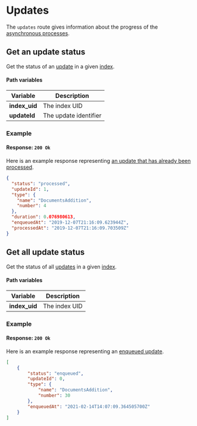 # Updates

The `updates` route gives information about the progress of the [asynchronous processes](/learn/advanced/asynchronous_updates.md).

## Get an update status

<RouteHighlighter method="GET" route="/indexes/:index_uid/updates/:updateId"/>

Get the status of an [update](/learn/advanced/asynchronous_updates.md) in a given [index](/learn/core_concepts/indexes.md).

#### Path variables

| Variable      | Description           |
| ------------- | --------------------- |
| **index_uid** | The index UID         |
| **updateId**  | The update identifier |

### Example

<CodeSamples id="get_update_1" />

#### Response: `200 Ok`

Here is an example response representing [an update that has already been processed](/learn/advanced/asynchronous_updates.md#understanding-updates).

```json
{
  "status": "processed",
  "updateId": 1,
  "type": {
    "name": "DocumentsAddition",
    "number": 4
  },
  "duration": 0.076980613,
  "enqueuedAt": "2019-12-07T21:16:09.623944Z",
  "processedAt": "2019-12-07T21:16:09.703509Z"
}
```

## Get all update status

<RouteHighlighter method="GET" route="/indexes/:index_uid/updates"/>

Get the status of all [updates](/learn/advanced/asynchronous_updates.md) in a given [index](/learn/core_concepts/indexes.md).

#### Path variables

| Variable      | Description   |
| ------------- | ------------- |
| **index_uid** | The index UID |

### Example

<CodeSamples id="get_all_updates_1" />

#### Response: `200 Ok`

Here is an example response representing an [enqueued update](/learn/advanced/asynchronous_updates.md#understanding-updates).

```json
[
    {
        "status": "enqueued",
        "updateId": 0,
        "type": {
            "name": "DocumentsAddition",
            "number": 30
        },
        "enqueuedAt": "2021-02-14T14:07:09.364505700Z"
    }
]
```
